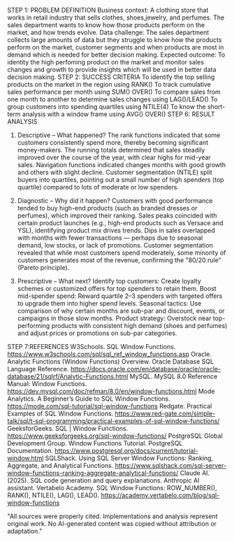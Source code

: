 STEP 1: PROBLEM DEFINITION
Business context: A clothing store that works in retail industry that sells clothes, shoes,jewelry, and perfumes. The sales department wants to know how those products perform on the market, and how trends evolve.
Data challenge: The sales department collects large amounts of data but they struggle to know how the products perform on the market, customer segments and when products are most in demand which is needed for better decision making.
Expected outcome: To identity the high perfoming product on the market and monitor sales changes and growth to provide insights which will be used in better data decision making. 
STEP 2: SUCCESS CRITERIA
To identify the top selling products on the market in the region using RANK()
To track cumulative sales performance per month using SUM() OVER()
To compare sales from one month to another  to determine sales changes using LAG()/LEAD()
To group customers into spending quartiles using NTILE(4) 
To know the short-term analysis with a window frame using AVG() OVER()
STEP 6: RESULT ANALYSIS
1. Descriptive – What happened?
The rank functions indicated that some customers consistently spend more, thereby becoming significant money-makers.
The running totals determined that sales steadily improved over the course of the year, with clear highs for mid-year sales.
Navigation functions indicated changes months with good growth and others with slight decline.
Customer segmentation (NTILE) split buyers into quartiles, pointing out a small number of high spenders (top quartile) compared to lots of moderate or low spenders.

2. Diagnostic – Why did it happen?
Customers with good performance tended to buy high-end products (such as branded dresses or perfumes), which improved their ranking.
Sales peaks coincided with certain product launches (e.g., high-end products such as Versace and YSL), identifying product mix drives trends.
Dips in sales overlapped with months with fewer transactions — perhaps due to seasonal demand, low stocks, or lack of promotions.
Customer segmentation revealed that while most customers spend moderately, some minority of customers generates most of the revenue, confirming the "80/20 rule" (Pareto principle).

3. Prescriptive – What next?
Identify top customers: Create loyalty schemes or customized offers for top spenders to retain them.
Boost mid-spender spend: Reward quartile 2–3 spenders with targeted offers to upgrade them into higher spend levels.
Seasonal tactics: Use comparison of why certain months are sub-par and discount, events, or campaigns in those slow months.
Product strategy: Overstock near top-performing products with consistent high demand (shoes and perfumes) and adjust prices or promotions on sub-par categories.

STEP 7:REFERENCES
W3Schools. SQL Window Functions. https://www.w3schools.com/sql/sql_ref_window_functions.asp
Oracle. Analytic Functions (Window Functions) Overview. Oracle Database SQL Language Reference. https://docs.oracle.com/en/database/oracle/oracle-database/21/sqlrf/Analytic-Functions.html
MySQL. MySQL 8.0 Reference Manual: Window Functions. https://dev.mysql.com/doc/refman/8.0/en/window-functions.html
Mode Analytics. A Beginner’s Guide to SQL Window Functions. https://mode.com/sql-tutorial/sql-window-functions
Redgate. Practical Examples of SQL Window Functions. https://www.red-gate.com/simple-talk/sql/t-sql-programming/practical-examples-of-sql-window-functions/
GeeksforGeeks. SQL | Window Functions. https://www.geeksforgeeks.org/sql-window-functions/
PostgreSQL Global Development Group. Window Functions Tutorial. PostgreSQL Documentation. https://www.postgresql.org/docs/current/tutorial-window.html
SQLShack. Using SQL Server Window Functions: Ranking, Aggregate, and Analytical Functions. https://www.sqlshack.com/sql-server-window-functions-ranking-aggregate-analytical-functions/
Claude AI. (2025). SQL code generation and query explanations. Anthropic AI assistant.
Vertabelo Academy. SQL Window Functions: ROW_NUMBER(), RANK(), NTILE(), LAG(), LEAD(). https://academy.vertabelo.com/blog/sql-window-functions

"All sources were properly cited. Implementations and analysis represent original work. No AI-generated content was copied without attribution or adaptation."

